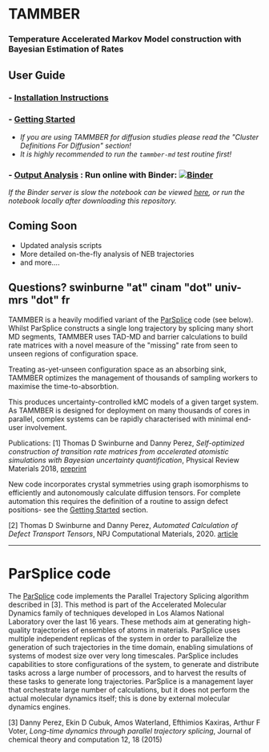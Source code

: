 # TAMMBER
### Temperature Accelerated Markov Model construction with Bayesian Estimation of Rates

##  User Guide
### - [Installation Instructions](INSTALL.md)
### - [Getting Started](EXAMPLE.md)
   - *If you are using TAMMBER for diffusion studies please read the "Cluster Definitions For Diffusion" section!*
   - *It is highly recommended to run the `tammber-md` test routine first!*
### - [Output Analysis](process/Diffusion_Model_Example.ipynb) :  Run online with Binder: [![Binder](https://mybinder.org/badge_logo.svg)](https://mybinder.org/v2/gh/tomswinburne/tammber/HEAD?filepath=process%2FDiffusion_Model_Example.ipynb)

*If the Binder server is slow the notebook can be viewed [here](process/Diffusion_Model_Example.ipynb), or run the notebook locally after downloading this repository.*

## Coming Soon
  - Updated analysis scripts
  - More detailed on-the-fly analysis of NEB trajectories
  - and more....

Questions? swinburne "at" cinam "dot" univ-mrs "dot" fr
--------------------------------------------------------------------------------


TAMMBER is a heavily modified variant of the [ParSplice](https://gitlab.com/exaalt/parsplice.git) code (see below). Whilst ParSplice constructs a single long trajectory by splicing many short MD segments, TAMMBER uses TAD-MD and barrier calculations to build rate matrices with a novel measure of the "missing" rate from seen to unseen regions of configuration space.

Treating as-yet-unseen configuration space as an absorbing sink, TAMMBER optimizes the management of thousands of sampling workers to maximise the time-to-absorbtion.

This produces uncertainty-controlled kMC models of a given target system.
As TAMMBER is designed for deployment on many thousands of cores in parallel,
complex systems can be rapidly characterised with minimal end-user involvement.

Publications:
[1] Thomas D Swinburne and Danny Perez, *Self-optimized construction of transition rate matrices from accelerated atomistic simulations with Bayesian uncertainty quantification*, Physical Review Materials 2018, [preprint](https://arxiv.org/abs/1803.05273)

New code incorporates crystal symmetries using graph isomorphisms to efficiently and autonomously calculate diffusion tensors. For complete automation this requires
the definition of a routine to assign defect positions- see the [Getting Started](EXAMPLE.md) section.

[2] Thomas D Swinburne and Danny Perez, *Automated Calculation of Defect Transport Tensors*, NPJ Computational Materials, 2020. [article](https://www.nature.com/articles/s41524-020-00463-8)

--------------------------------------------------------------------------------

# ParSplice code
The [ParSplice](https://gitlab.com/exaalt/parsplice.git) code implements the Parallel Trajectory Splicing algorithm described in [3]. This method is part of the Accelerated Molecular Dynamics family of techniques developed in Los Alamos National Laboratory over the last 16 years. These methods aim at generating high-quality trajectories of ensembles of atoms in materials. ParSplice uses multiple independent replicas of the system in order to parallelize the generation of such trajectories in the time domain, enabling simulations of systems of modest size over very long timescales. ParSplice includes capabilities to store configurations of the system, to generate and distribute tasks across a large number of processors, and to harvest the results of these tasks to generate long trajectories. ParSplice is a management layer that orchestrate large number of calculations, but it does not perform the actual molecular dynamics itself; this is done by external molecular dynamics engines.

[3] Danny Perez, Ekin D Cubuk, Amos Waterland, Efthimios Kaxiras, Arthur F Voter, *Long-time dynamics through parallel trajectory splicing*, Journal of chemical theory and computation 12, 18 (2015)
